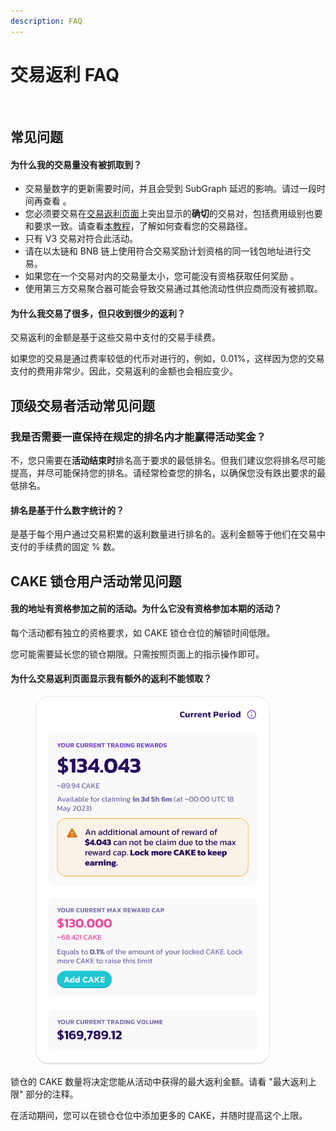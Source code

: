 ```yaml
---
description: FAQ
---
```


# 交易返利 FAQ

<figure><img src="../../.gitbook/assets/faq-tradingreward.png" alt=""><figcaption></figcaption></figure>

## 常见问题

#### 为什么我的交易量没有被抓取到？

* &#x20;交易量数字的更新需要时间，并且会受到 SubGraph 延迟的影响。请过一段时间再查看 。
* 您必须要交易在[交易返利页面](https://pancakeswap.finance/trading-reward)上突出显示的**确切**的交易对，包括费用级别也要和要求一致。请查看[本教程](https://docs.pancakeswap.finance/v/chinese/chan-pin/pancakeswap-exchange/jiao-yi-fei-yong-he-lu-you-she-zhi)，了解如何查看您的交易路径。&#x20;
* 只有 V3 交易对符合此活动。&#x20;
* 请在以太链和 BNB 链上使用符合交易奖励计划资格的同一钱包地址进行交易。
* 如果您在一个交易对内的交易量太小，您可能没有资格获取任何奖励 。
* 使用第三方交易聚合器可能会导致交易通过其他流动性供应商而没有被抓取。

#### 为什么我交易了很多，但只收到很少的返利？&#x20;

交易返利的金额是基于这些交易中支付的交易手续费。&#x20;

如果您的交易是通过费率较低的代币对进行的，例如，0.01%，这样因为您的交易支付的费用非常少。因此，交易返利的金额也会相应变少。



## 顶级交易者活动常见问题

### 我是否需要一直保持在规定的排名内才能赢得活动奖金？&#x20;

不，您只需要在**活动结束时**排名高于要求的最低排名。但我们建议您将排名尽可能提高，并尽可能保持您的排名。请经常检查您的排名，以确保您没有跌出要求的最低排名。&#x20;

#### 排名是基于什么数字统计的？&#x20;

是基于每个用户通过交易积累的返利数量进行排名的。返利金额等于他们在交易中支付的手续费的固定 % 数。





## CAKE 锁仓用户活动常见问题

#### 我的地址有资格参加之前的活动。为什么它没有资格参加本期的活动？&#x20;

每个活动都有独立的资格要求，如 CAKE 锁仓仓位的解锁时间低限。&#x20;

您可能需要延长您的锁仓期限。只需按照页面上的指示操作即可。&#x20;

#### 为什么交易返利页面显示我有额外的返利不能领取？

<div align="left">

<figure><img src="../../.gitbook/assets/image (4) (1).png" alt="" width="375"><figcaption></figcaption></figure>

</div>

锁仓的 CAKE 数量将决定您能从活动中获得的最大返利金额。请看 "最大返利上限" 部分的注释。&#x20;

在活动期间，您可以在锁仓仓位中添加更多的 CAKE，并随时提高这个上限。

